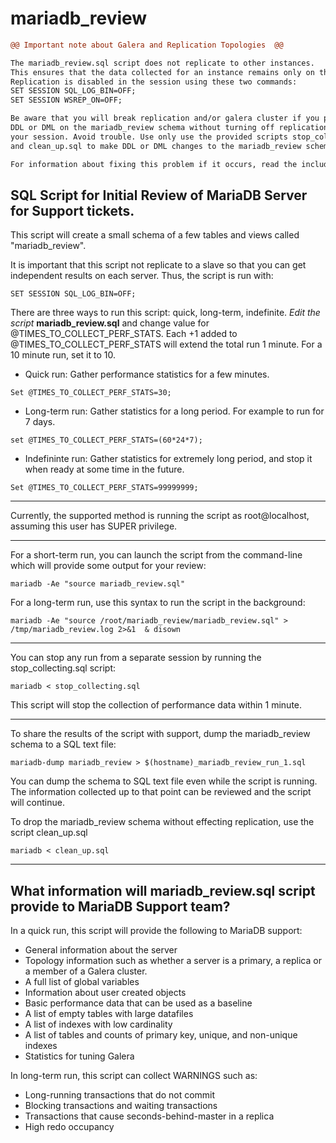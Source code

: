 # mariadb_review

```diff
@@ Important note about Galera and Replication Topologies  @@

The mariadb_review.sql script does not replicate to other instances. 
This ensures that the data collected for an instance remains only on that instance. 
Replication is disabled in the session using these two commands:
SET SESSION SQL_LOG_BIN=OFF; 
SET SESSION WSREP_ON=OFF;

Be aware that you will break replication and/or galera cluster if you perform 
DDL or DML on the mariadb_review schema without turning off replication in 
your session. Avoid trouble. Use only use the provided scripts stop_collecting.sql 
and clean_up.sql to make DDL or DML changes to the mariadb_review schema.

For information about fixing this problem if it occurs, read the included file KNOWN_RISKS.md.
```

## SQL Script for Initial Review of MariaDB Server for Support tickets.

This script will create a small schema of a few tables and views called "mariadb_review".

It is important that this script not replicate to a slave so that you can get independent results on each server. Thus, the script is run with:
```
SET SESSION SQL_LOG_BIN=OFF;
```

There are three ways to run this script: quick, long-term, indefinite. *Edit the script* **mariadb_review.sql** and change value for @TIMES_TO_COLLECT_PERF_STATS. Each +1 added to @TIMES_TO_COLLECT_PERF_STATS will extend the total run 1 minute. For a 10 minute run, set it to 10.
- Quick run: Gather performance statistics for a few minutes. 
```
Set @TIMES_TO_COLLECT_PERF_STATS=30;
```

- Long-term run: Gather statistics for a long period. For example to run for 7 days. 
```
set @TIMES_TO_COLLECT_PERF_STATS=(60*24*7);
```

- Indefininte run: Gather statistics for extremely long period, and stop it when ready at some time in the future. 
```
Set @TIMES_TO_COLLECT_PERF_STATS=99999999;
```
***
Currently, the supported method is running the script as root@localhost, assuming this user has SUPER privilege.
***
For a short-term run, you can launch the script from the command-line which will provide some output for your review:
```
mariadb -Ae "source mariadb_review.sql"
```

For a long-term run, use this syntax to run the script in the background:
```
mariadb -Ae "source /root/mariadb_review/mariadb_review.sql" > /tmp/mariadb_review.log 2>&1  & disown
```
***
You can stop any run from a separate session by running the stop_collecting.sql script:
```
mariadb < stop_collecting.sql
```
This script will stop the collection of performance data within 1 minute.
***
To share the results of the script with support, dump the mariadb_review schema to a SQL text file:
```
mariadb-dump mariadb_review > $(hostname)_mariadb_review_run_1.sql
```
You can dump the schema to SQL text file even while the script is running. The information collected up to that point can be reviewed and the script will continue.

To drop the mariadb_review schema without effecting replication, use the script clean_up.sql
```
mariadb < clean_up.sql
```
***
## What information will mariadb_review.sql script provide to MariaDB Support team?
In a quick run, this script will provide the following to MariaDB support:
- General information about the server
- Topology information such as whether a server is a primary, a replica or a member of a Galera cluster.
- A full list of global variables
- Information about user created objects
- Basic performance data that can be used as a baseline
- A list of empty tables with large datafiles
- A list of indexes with low cardinality
- A list of tables and counts of primary key, unique, and non-unique indexes
- Statistics for tuning Galera 

In long-term run, this script can collect WARNINGS such as:
- Long-running transactions that do not commit
- Blocking transactions and waiting transactions
- Transactions that cause seconds-behind-master in a replica
- High redo occupancy


